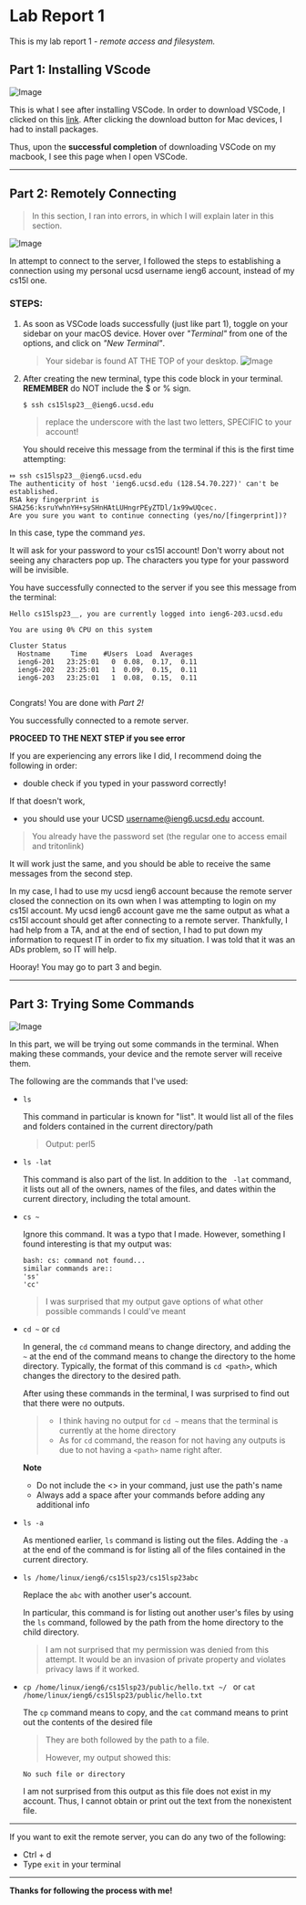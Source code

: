 # Lab Report 1 

This is my lab report 1 - *remote access and filesystem.* 

## Part 1: Installing VScode

![Image](vscodeview.png)

This is what I see after installing VSCode. In order to download VSCode, I clicked on this [link](https://code.visualstudio.com/). After clicking the download button for Mac devices, I had to install packages.

Thus, upon the **successful completion** of downloading VSCode on my macbook, I see this page when I open VSCode.

--- 

## Part 2: Remotely Connecting

> In this section, I ran into errors, in which I will explain later in this section.

![Image](lab1ssh.png)

In attempt to connect to the server, I followed the steps to establishing a connection using my personal ucsd username ieng6 account, instead of my cs15l one. 

### STEPS:
1. As soon as VSCode loads successfully (just like part 1), toggle on your sidebar on your macOS device. Hover over *"Terminal"* from one of the options, and click on *"New Terminal"*.
    
   > Your sidebar is found AT THE TOP of your desktop. 
   > ![Image](createterminal.png)

2. After creating the new terminal, type this code block in your terminal. 
    **REMEMBER** do NOT include the $ or % sign.
   
   `$ ssh cs15lsp23__@ieng6.ucsd.edu`
   
   > replace the underscore with the last two letters, SPECIFIC to your account!

    You should receive this message from the terminal if this is the first time attempting: 
```
⤇ ssh cs15lsp23__@ieng6.ucsd.edu
The authenticity of host 'ieng6.ucsd.edu (128.54.70.227)' can't be established.
RSA key fingerprint is SHA256:ksruYwhnYH+sySHnHAtLUHngrPEyZTDl/1x99wUQcec.
Are you sure you want to continue connecting (yes/no/[fingerprint])? 
```
   
   In this case, type the command *yes*.
   
   It will ask for your password to your cs15l account! Don't worry about not seeing any characters pop up. The characters you type for your password will be invisible.
   
   You have successfully connected to the server if you see this message from the terminal:
   
```
Hello cs15lsp23__, you are currently logged into ieng6-203.ucsd.edu

You are using 0% CPU on this system

Cluster Status 
  Hostname     Time    #Users  Load  Averages  
  ieng6-201   23:25:01   0  0.08,  0.17,  0.11
  ieng6-202   23:25:01   1  0.09,  0.15,  0.11
  ieng6-203   23:25:01   1  0.08,  0.15,  0.11
    
 ``` 
 Congrats! You are done with *Part 2!*
 
 You successfully connected to a remote server.
 
  **PROCEED TO THE NEXT STEP if you see error**
  
  
If you are experiencing any errors like I did, I recommend doing the following in order: 
   * double check if you typed in your password correctly!
    
   If that doesn't work, 
   * you should use your UCSD username@ieng6.ucsd.edu account. 
   > You already have the password set (the regular one to access email and tritonlink)
    
   It will work just the same, and you should be able to receive the same messages from the second step.


In my case, I had to use my ucsd ieng6 account because the remote server closed the connection on its own when I was attempting to login on my cs15l account. My ucsd ieng6 account gave me the same output as what a cs15l account should get after connecting to a remote server. Thankfully, I had help from a TA, and at the end of section, I had to put down my information to request IT in order to fix my situation. I was told that it was an ADs problem, so IT will help.
    
   Hooray! You may go to part 3 and begin.

---

## Part 3: Trying Some Commands

![Image](lab1cmds.png)

In this part, we will be trying out some commands in the terminal. When making these commands, your device and the remote server will receive them.

The following are the commands that I've used:

* `ls`
   
   This command in particular is known for "list". It would list all of the files and folders contained in the current directory/path
   > Output: perl5


* `ls -lat`
    
    This command is also part of the list. In addition to the ` -lat` command, it lists out all of the owners, names of the files, and dates within the current directory, including the total amount.


* `cs ~`
    
    Ignore this command. It was a typo that I made. However, something I found interesting is that my output was:
    ```
    bash: cs: command not found...
    similar commands are::
    'ss'
    'cc'
    ```
    
    > I was surprised that my output gave options of what other possible commands I could've meant


* `cd ~` or `cd`
    
    In general, the `cd` command means to change directory, and adding the `~` at the end of the command means to change the directory to the home directory. Typically, the format of this command is `cd <path>`, which changes the directory to the desired path.
    
    After using these commands in the terminal, I was surprised to find out that there were no outputs. 
    >  * I think having no output for `cd ~` means that the terminal is currently at the home directory 
    >  * As for `cd` command, the reason for not having any outputs is due to not having a `<path>` name right after.
    
    **Note**
    * Do not include the <> in your command, just use the path's name
    * Always add a space after your commands before adding any additional info


* `ls -a`
    
    As mentioned earlier, `ls` command is listing out the files. Adding the `-a` at the end of the command is for listing all of the files contained in the current directory.


* `ls /home/linux/ieng6/cs15lsp23/cs15lsp23abc`
    
    Replace the `abc` with another user's account.
    
    In particular, this command is for listing out another user's files by using the `ls` command, followed by the path from the home directory to the child directory.
    
    > I am not surprised that my permission was denied from this attempt. It would be an invasion of private property and violates privacy laws if it worked.


* `cp /home/linux/ieng6/cs15lsp23/public/hello.txt ~/ ` or `cat /home/linux/ieng6/cs15lsp23/public/hello.txt`
    
    The `cp` command means to copy, and the `cat` command means to print out the contents of the desired file
    > They are both followed by the path to a file.
    > 
    > However, my output showed this:
    
    ```
    No such file or directory
    ```
    
    I am not surprised from this output as this file does not exist in my account. Thus, I cannot obtain or print out the text from the nonexistent file.
    
    
---


If you want to exit the remote server, you can do any two of the following:

   * Ctrl + d
   * Type `exit` in your terminal


---


 **Thanks for following the process with me!**
  
